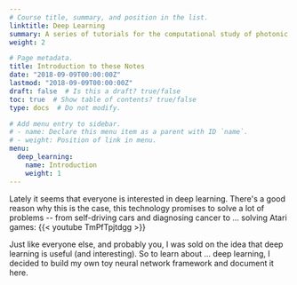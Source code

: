 ```yaml
---
# Course title, summary, and position in the list.
linktitle: Deep Learning
summary: A series of tutorials for the computational study of photonic crystals.
weight: 2

# Page metadata.
title: Introduction to these Notes
date: "2018-09-09T00:00:00Z"
lastmod: "2018-09-09T00:00:00Z"
draft: false  # Is this a draft? true/false
toc: true  # Show table of contents? true/false
type: docs  # Do not modify.

# Add menu entry to sidebar.
# - name: Declare this menu item as a parent with ID `name`.
# - weight: Position of link in menu.
menu:
  deep_learning:
    name: Introduction
    weight: 1
---
```


Lately it seems that everyone is interested in deep learning. 
There's a good reason why this is the case, this technology promises to solve a lot of problems -- from self-driving cars and diagnosing cancer to ... solving Atari games:
{{< youtube TmPfTpjtdgg >}}

Just like everyone else, and probably you, I was sold on the idea that deep learning is useful (and interesting).
So to learn about ... deep learning, I decided to build my own toy neural network framework and document it here.

<!-- {{< figure library="true" src="Event_chain_box.gif" title="A caption" >}} {{< video library="true" src="basic_animation.mp4" controls="yes" >}} -->
<!-- [^1]: David L Goodstein. (2014). States of matter. Courier Corporation. -->